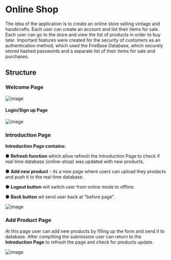 # Online Shop

The idea of the application is to create an online store selling vintage and handicrafts. Each user can create an account and list their items for sale. Each user can go to the store and view the list of products in order to buy later.
Important features were created for the security of customers as an authentication method, which used the FireBase Database, which securely stored hashed passwords and a separate list of their items for sale and purchases.

## Structure

### Welcome Page
![image](https://user-images.githubusercontent.com/74015697/211167060-83aaae8a-5c49-4ac2-a2d1-5507ffd9e81c.png)

#### Login/Sign up Page
![image](https://user-images.githubusercontent.com/74015697/211167079-d7a55858-e5ec-4088-a3ad-aa52bdde9c65.png)

### Introduction Page
****Introduction Page contains:****

● **Refresh function** which allow refresh the Introduction Page to check if real time database (online-shop) was updated with new products.

● **Add new product** - its a new page where users can upload they prodacts and push it to the real time database.

● **Logout button** will switch user from online mode to offline.

● **Back button** wil send user back at "before page".

![image](https://user-images.githubusercontent.com/74015697/211167106-bc244d00-d7a1-4bd1-9b14-bb407be3575d.png)

### Add Product Page
At this page user can add new products by filling up the form and send it to database. After compliting the submission user can return to the **Introduction Page** to refresh the page and check for products update.

![image](https://user-images.githubusercontent.com/74015697/211168161-6ea77e73-b57f-4960-87a6-853d674f2561.png)


